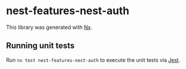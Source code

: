 # nest-features-nest-auth

This library was generated with [Nx](https://nx.dev).

## Running unit tests

Run `nx test nest-features-nest-auth` to execute the unit tests via [Jest](https://jestjs.io).
